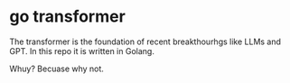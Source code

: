 # go transformer
The transformer is the foundation of recent breakthourhgs like LLMs and GPT. In this repo it is written in Golang. 

Whuy? Becuase why not. 
